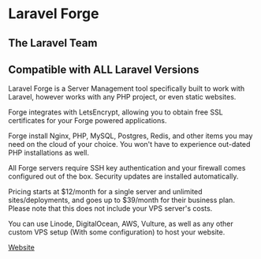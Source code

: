 # Laravel Forge

## The Laravel Team

## Compatible with ALL Laravel Versions

Laravel Forge is a Server Management tool specifically built to work with Laravel, however works with any PHP project, or even static websites.

Forge integrates with LetsEncrypt, allowing you to obtain free SSL certificates for your Forge powered applications.

Forge install Nginx, PHP, MySQL, Postgres, Redis, and other items you may need on the cloud of your choice. You won't have to experience out-dated PHP installations as well.

All Forge servers require SSH key authentication and your firewall comes configured out of the box. Security updates are installed automatically.

Pricing starts at $12/month for a single server and unlimited sites/deployments, and goes up to $39/month for their business plan. Please note that this does not include your VPS server's costs.

You can use Linode, DigitalOcean, AWS, Vulture, as well as any other custom VPS setup (With some configuration) to host your website.

[Website](https://forge.laravel.com/)
